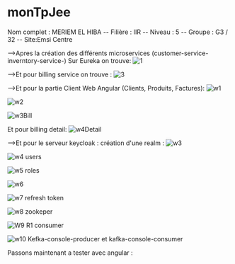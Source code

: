 # monTpJee
Nom complet : MERIEM EL HIBA -- Filière : IIR -- Niveau : 5 -- Groupe : G3 / 32 -- Site:Emsi Centre

-->Apres la création des différents microservices (customer-service-inverntory-service-)
Sur Eureka on trouve:
![1](https://user-images.githubusercontent.com/108154391/219603523-37c8fa89-3e82-4354-9345-a47d5d086752.jpg)

-->Et pour billing service on trouve :
![3](https://user-images.githubusercontent.com/108154391/219603903-6fcd9ca4-8391-47de-a034-a56c43d83d3a.jpg)

-->Et pour la partie Client Web Angular (Clients, Produits, Factures):
![w1](https://user-images.githubusercontent.com/108154391/219604178-1516318b-9b4b-49b5-ab9f-9fc5408709d4.jpg)

![w2](https://user-images.githubusercontent.com/108154391/219604367-3a5dbc85-c685-4459-94d6-033fc30e7b05.jpg)

![w3Bill](https://user-images.githubusercontent.com/108154391/219604538-7980d1b9-94c9-4fd0-b0f0-815d9fc2c6b9.jpg)

Et pour billing detail:
![w4Detail](https://user-images.githubusercontent.com/108154391/219604735-aa17214e-1ebb-4eaf-a5a8-a7fe0e01e0d1.jpg)

-->Et pour le serveur keycloak : création d'une realm :
![w3 ](https://user-images.githubusercontent.com/108154391/219605943-d347262a-4d05-45cc-a34c-e92687d4e447.jpg)

![w4 users](https://user-images.githubusercontent.com/108154391/219605998-f795eea2-2caf-4faa-a0cf-c719136ced4a.jpg)

![w5 roles](https://user-images.githubusercontent.com/108154391/219606056-4e4e9376-8d65-4196-91bb-70c866e39d5f.jpg)

![w6](https://user-images.githubusercontent.com/108154391/219606109-f333cd8f-3842-47a3-ac86-2a5bef2544e7.jpg)

![w7 refresh token](https://user-images.githubusercontent.com/108154391/219606405-21697d83-eed4-468d-88e1-15f8b42bc84e.jpg)

![w8 zookeper](https://user-images.githubusercontent.com/108154391/219606434-b7060e28-4da5-4ed8-9f09-398c3a35d3cd.jpg)

![W9 R1 consumer](https://user-images.githubusercontent.com/108154391/219606494-c0673969-6706-4717-a692-576c71e382cc.jpg)

![w10  Kefka-console-producer et kafka-console-consumer](https://user-images.githubusercontent.com/108154391/219606520-73b56a6c-b792-4bfa-aef3-fd571ca1bf07.jpg)


Passons maintenant a tester avec angular :






